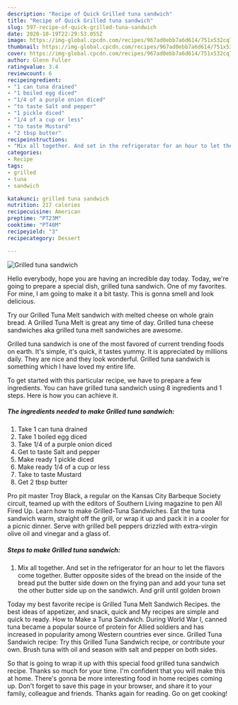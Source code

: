 ```yaml
---
description: "Recipe of Quick Grilled tuna sandwich"
title: "Recipe of Quick Grilled tuna sandwich"
slug: 597-recipe-of-quick-grilled-tuna-sandwich
date: 2020-10-19T22:29:53.055Z
image: https://img-global.cpcdn.com/recipes/967ad0ebb7a6d614/751x532cq70/grilled-tuna-sandwich-recipe-main-photo.jpg
thumbnail: https://img-global.cpcdn.com/recipes/967ad0ebb7a6d614/751x532cq70/grilled-tuna-sandwich-recipe-main-photo.jpg
cover: https://img-global.cpcdn.com/recipes/967ad0ebb7a6d614/751x532cq70/grilled-tuna-sandwich-recipe-main-photo.jpg
author: Glenn Fuller
ratingvalue: 3.4
reviewcount: 6
recipeingredient:
- "1 can tuna drained"
- "1 boiled egg diced"
- "1/4 of a purple onion diced"
- "to taste Salt and pepper"
- "1 pickle diced"
- "1/4 of a cup or less"
- "to taste Mustard"
- "2 tbsp butter"
recipeinstructions:
- "Mix all together. And set in the refrigerator for an hour to let the flavors come together. Butter opposite sides of the bread on the inside of the bread put the butter side down on the frying pan and add your tuna set the other butter side up on the sandwich. And grill until golden brown"
categories:
- Recipe
tags:
- grilled
- tuna
- sandwich

katakunci: grilled tuna sandwich 
nutrition: 217 calories
recipecuisine: American
preptime: "PT23M"
cooktime: "PT40M"
recipeyield: "3"
recipecategory: Dessert

---
```



![Grilled tuna sandwich](https://img-global.cpcdn.com/recipes/967ad0ebb7a6d614/751x532cq70/grilled-tuna-sandwich-recipe-main-photo.jpg)

Hello everybody, hope you are having an incredible day today. Today, we're going to prepare a special dish, grilled tuna sandwich. One of my favorites. For mine, I am going to make it a bit tasty. This is gonna smell and look delicious.

Try our Grilled Tuna Melt sandwich with melted cheese on whole grain bread. A Grilled Tuna Melt is great any time of day. Grilled tuna cheese sandwiches aka grilled tuna melt sandwiches are awesome.

Grilled tuna sandwich is one of the most favored of current trending foods on earth. It's simple, it's quick, it tastes yummy. It is appreciated by millions daily. They are nice and they look wonderful. Grilled tuna sandwich is something which I have loved my entire life.


To get started with this particular recipe, we have to prepare a few ingredients. You can have grilled tuna sandwich using 8 ingredients and 1 steps. Here is how you can achieve it.

<!--inarticleads1-->

##### The ingredients needed to make Grilled tuna sandwich:

1. Take 1 can tuna drained
1. Take 1 boiled egg diced
1. Take 1/4 of a purple onion diced
1. Get to taste Salt and pepper
1. Make ready 1 pickle diced
1. Make ready 1/4 of a cup or less
1. Take to taste Mustard
1. Get 2 tbsp butter


Pro pit master Troy Black, a regular on the Kansas City Barbeque Society circuit, teamed up with the editors of Southern Living magazine to pen All Fired Up. Learn how to make Grilled-Tuna Sandwiches. Eat the tuna sandwich warm, straight off the grill, or wrap it up and pack it in a cooler for a picnic dinner. Serve with grilled bell peppers drizzled with extra-virgin olive oil and vinegar and a glass of. 

<!--inarticleads2-->

##### Steps to make Grilled tuna sandwich:

1. Mix all together. And set in the refrigerator for an hour to let the flavors come together. Butter opposite sides of the bread on the inside of the bread put the butter side down on the frying pan and add your tuna set the other butter side up on the sandwich. And grill until golden brown


Today my best favorite recipe is Grilled Tuna Melt Sandwich Recipes. the best ideas of appetizer, and snack, quick and My recipes are simple and quick to ready. How to Make a Tuna Sandwich. During World War I, canned tuna became a popular source of protein for Allied soldiers and has increased in popularity among Western countries ever since. Grilled Tuna Sandwich recipe: Try this Grilled Tuna Sandwich recipe, or contribute your own. Brush tuna with oil and season with salt and pepper on both sides. 

So that is going to wrap it up with this special food grilled tuna sandwich recipe. Thanks so much for your time. I'm confident that you will make this at home. There's gonna be more interesting food in home recipes coming up. Don't forget to save this page in your browser, and share it to your family, colleague and friends. Thanks again for reading. Go on get cooking!
